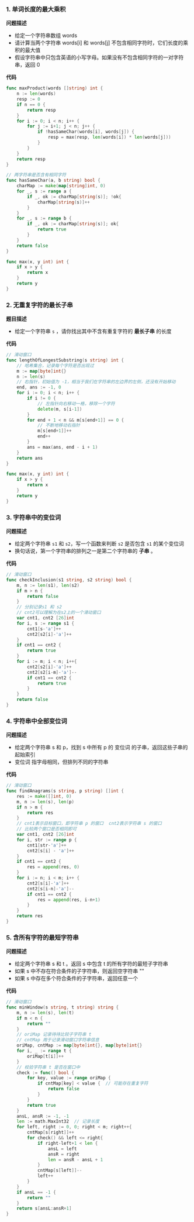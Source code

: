 ### 1. 单词长度的最大乘积

**问题描述**

- 给定一个字符串数组 words
- 请计算当两个字符串 words[i] 和 words[j] 不包含相同字符时，它们长度的乘积的最大值
- 假设字符串中只包含英语的小写字母。如果没有不包含相同字符的一对字符串，返回 0

**代码**

```go
func maxProduct(words []string) int {
    n := len(words)
    resp := 0
    if n == 0 {
        return resp
    }
    for i := 0; i < n; i++ {
        for j := i+1; j < n; j++ {
            if !hasSameChar(words[i], words[j]) {
                resp = max(resp, len(words[i]) * len(words[j]))
            }
        }
    }
    return resp
}

// 两字符串是否含有相同字符
func hasSameChar(a, b string) bool {
    charMap := make(map[string]int, 0)
    for _, s := range a {
        if _, ok := charMap[string(s)]; !ok{
            charMap[string(s)]++
        }
    }
    for _, s := range b {
        if _, ok := charMap[string(s)]; ok{
            return true
        }
    }
    return false
}

func max(x, y int) int {
    if x > y {
        return x
    }
    return y
}
```

### 2. 无重复字符的最长子串

**题目描述**

- 给定一个字符串 `s` ，请你找出其中不含有重复字符的 **最长子串** 的长度

**代码**

```go
// 滑动窗口
func lengthOfLongestSubstring(s string) int {
    // 哈希集合，记录每个字符是否出现过
    m := map[byte]int{}
    n := len(s)
    // 右指针，初始值为 -1，相当于我们在字符串的左边界的左侧，还没有开始移动
    end, ans := -1, 0
    for i := 0; i < n; i++ {
        if i != 0 {
            // 左指针向右移动一格，移除一个字符
            delete(m, s[i-1])
        }
        for end + 1 < n && m[s[end+1]] == 0 {
            // 不断地移动右指针
            m[s[end+1]]++
            end++
        }
        ans = max(ans, end - i + 1)
    }
    return ans
}

func max(x, y int) int {
    if x > y {
        return x
    }
    return y
}
```

### 3. 字符串中的变位词

**问题描述**

- 给定两个字符串 `s1` 和 `s2`，写一个函数来判断 `s2` 是否包含 `s1` 的某个变位词
- 换句话说，第一个字符串的排列之一是第二个字符串的 **子串** 。

**代码**

```go
// 滑动窗口
func checkInclusion(s1 string, s2 string) bool {
    m, n := len(s1), len(s2)
    if m > n {
        return false
    }
    // 分别记录s1 和 s2
    // cnt2可以理解为在s2上的一个滑动窗口
    var cnt1, cnt2 [26]int
    for i, s := range s1 {
        cnt1[s-'a']++
        cnt2[s2[i]-'a']++
    }
    if cnt1 == cnt2 {
        return true
    }
    for i := m; i < n; i++{
        cnt2[s2[i]-'a']++
        cnt2[s2[i-m]-'a']--
        if cnt1 == cnt2 {
            return true
        }
    }
    return false
}
```

### 4. 字符串中全部变位词

**问题描述**

- 给定两个字符串 s 和 p，找到 s 中所有 p 的 变位词 的子串，返回这些子串的起始索引
- 变位词 指字母相同，但排列不同的字符串

**代码**

```go
// 滑动窗口
func findAnagrams(s string, p string) []int {
    res := make([]int, 0)
    m, n := len(s), len(p)
    if n > m {
        return res
    }
    // cnt1表示目标窗口，即字符串 p 的窗口  cnt2表示字符串 s 的窗口
    // 比较两个窗口是否相同即可
    var cnt1, cnt2 [26]int
    for i, str := range p {
        cnt1[str-'a']++
        cnt2[s[i] - 'a']++
    }
    if cnt1 == cnt2 {
        res = append(res, 0)
    }
    for i := n; i < m; i++ {
        cnt2[s[i]-'a']++
        cnt2[s[i-n]-'a']--
        if cnt1 == cnt2 {
            res = append(res, i-n+1)
        }
    }
    return res
}
```

### 5. 含所有字符的最短字符串

**问题描述**

- 给定两个字符串 s 和 t 。返回 s 中包含 t 的所有字符的最短子字符串
- 如果 s 中不存在符合条件的子字符串，则返回空字符串 "" 
- 如果 s 中存在多个符合条件的子字符串，返回任意一个

**代码**

```go
// 滑动窗口
func minWindow(s string, t string) string {
    m, n := len(s), len(t)
    if m < n {
        return ""
    }
    // oriMap 记录待待比较子字符串 t
    // cntMap 用于记录滑动窗口字符串信息
    oriMap, cntMap := map[byte]int{}, map[byte]int{}
    for i, _ := range t {
        oriMap[t[i]]++
    }
    // 校验字符串 t 是否在窗口中
    check := func() bool {
        for key, value := range oriMap {
            if cntMap[key] < value {  // 可能存在重复字符
                return false
            }
        }
        return true
    }
    ansL, ansR := -1, -1
    len := math.MaxInt32  // 记录长度
    for left, right := 0, 0; right < m; right++{
        cntMap[s[right]]++
        for check() && left <= right{
            if right-left+1 < len {
                ansL = left
                ansR = right
                len = ansR - ansL + 1
            }
            cntMap[s[left]]--
            left++
        }
    }
    if ansL == -1 {
        return ""
    }
    return s[ansL:ansR+1]
}
```

